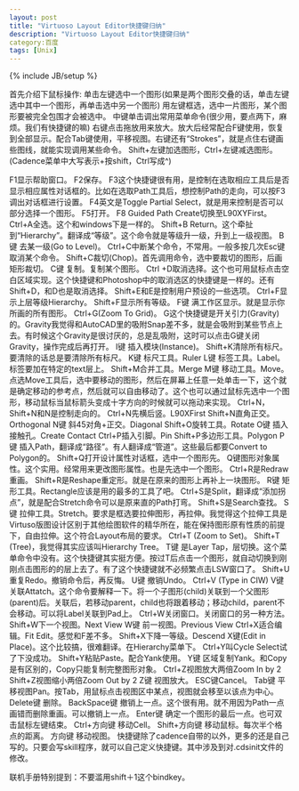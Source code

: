 ```yaml
---
layout: post
title: "Virtuoso Layout Editor快捷键归纳"
description: "Virtuoso Layout Editor快捷键归纳"
category:百度 
tags: [Unix]
---
```

{% include JB/setup %}

首先介绍下鼠标操作:
单击左键选中一个图形(如果是两个图形交叠的话，单击左键选中其中一个图形，再单击选中另一个图形)
用左键框选，选中一片图形，某个图形要被完全包围才会被选中。
中键单击调出常用菜单命令(很少用，要点两下，麻烦。我们有快捷键的嘛)
右键点击拖放用来放大。放大后经常配合F键使用，恢复到全部显示。配合Tab键使用，平移视图。右键还有“Strokes”，就是点住右键画些图线，就能实现调用某些命令。
Shift+左键加选图形，Ctrl+左键减选图形。(Cadence菜单中大写表示+按shift，Ctrl写成^)

F1显示帮助窗口。
F2保存。
F3这个快捷键很有用，是控制在选取相应工具后是否显示相应属性对话框的。比如在选取Path工具后，想控制Path的走向，可以按F3调出对话框进行设置。
F4英文是Toggle Partial Select，就是用来控制是否可以部分选择一个图形。
F5打开。
F8 Guided Path Create切换至L90XYFirst。
Ctrl+A全选。这个和windows下是一样的。
Shift+B Return。这个牵扯到“Hierarchy”。翻译成“等级”。这个命令就是等级升一级，升到上一级视图。
B键 去某一级(Go to Level)。
Ctrl+C中断某个命令，不常用。一般多按几次Esc键取消某个命令。
Shift+C裁切(Chop)。首先调用命令，选中要裁切的图形，后画矩形裁切。
C键 复制。复制某个图形。
Ctrl +D取消选择。这个也可用鼠标点击空白区域实现。这个快捷键和Photoshop中的取消选区的快捷键是一样的。还有Shift+D，和D也是取消选择。
Shift+E和E是控制用户预设的一些选项。
Ctrl+F显示上层等级Hierarchy。
Shift+F显示所有等级。
F键 满工作区显示。就是显示你所画的所有图形。
Ctrl+G(Zoom To Grid)。
G这个快捷键是开关引力(Gravity)的。Gravity我觉得和AutoCAD里的吸附Snap差不多，就是会吸附到某些节点上去。有时候这个Gravity是很讨厌的，总是乱吸附，这时可以点击G键关闭Gravity，操作完成后再打开。
I键 插入模块(Instance)。
Shift+K清除所有标尺。要清除的话总是要清除所有标尺。
K键 标尺工具。Ruler
L键 标签工具。Label。标签要加在特定的text层上。
Shift+M合并工具。Merge
M键 移动工具。Move。点选Move工具后，选中要移动的图形，然后在屏幕上任意一处单击一下，这个就是确定移动的参考点，然后就可以自由移动了。这个也可以通过鼠标先选中一个图形，移动鼠标当鼠标箭头变成十字方向的时候就可以拖动来实现。
Ctrl+N，Shift+N和N是控制走向的。
Ctrl+N先横后竖。L90XFirst
Shift+N直角正交。Orthogonal
N键 斜45对角+正交。Diagonal
Shift+O旋转工具。Rotate
O键 插入接触孔。Create Contact
Ctrl+P插入引脚。Pin
Shift+P多边形工具。Polygon
P键 插入Path，翻译成“路径”。有人翻译成“管道”。这些最后都要Convert to Polygon的。
Shift+Q打开设计属性对话框，选中一个图形先。
Q键图形对象属性。这个实用。经常用来更改图形属性。也是先选中一个图形。
Ctrl+R是Redraw重画。
Shift+R是Reshape重定形。就是在原来的图形上再补上一块图形。
R键 矩形工具。Rectangle应该是用的最多的工具了吧。
Ctrl+S是Split，翻译成“添加拐点”，就是配合Stretch命令可以是原来直的Path打弯。
Shift+S是Search查找。
S键 拉伸工具。Stretch。要求是框选要拉伸图形，再拉伸。我觉得这个拉伸工具是Virtuso版图设计区别于其他绘图软件的精华所在，能在保持图形原有性质的前提下，自由拉伸。这个符合Layout布局的要求。
Ctrl+T (Zoom to Set)。
Shift+T (Tree)，我觉得其实应该叫Hierarchy Tree。
T键 是Layer Tap，层切换。这个菜单命令中没有。这个快捷键其实挺方便。按过T后点击一个图形，就自动切换到刚刚点击图形的的层上去了。有了这个快捷键就不必频繁点击LSW窗口了。
Shift+U重复Redo。撤销命令后，再反悔。
U键 撤销Undo。
Ctrl+V (Type in CIW)
V键 关联Attatch。这个命令要解释一下。将一个子图形(child)关联到一个父图形(parent)后。关联后，若移动parent，child也将跟着移动；移动child，parent不会移动。可以将Label关联到Pad上。
Ctrl+W关闭窗口。关闭窗口的另一种方法。
Shift+W下一个视图。Next View
W键 前一视图。Previous View
Ctrl+X适合编辑。Fit Edit。感觉和F差不多。
Shift+X下降一等级。Descend
X键(Edit in Place)。这个比较搞，很难翻译。在Hierarchy菜单下。
Ctrl+Y叫Cycle Select试了下没成功。
Shift+Y粘贴Paste。配合Yank使用。
Y键 区域复制Yank。和Copy是有区别的，Copy只能复制完整图形对象。
Ctrl+Z视图放大两倍Zoom In by 2
Shift+Z视图缩小两倍Zoom Out by 2
Z键 视图放大。
ESC键Cancel。
Tab键 平移视图Pan。按Tab，用鼠标点击视图区中某点，视图就会移至以该点为中心。
Delete键 删除。
BackSpace键 撤销上一点。这个很有用。就不用因为Path一点画错而删除重画。可以撤销上一点。
Enter键 确定一个图形的最后一点。也可双击鼠标左键结束。
Ctrl+方向键 移动Cell。
Shift+方向键 移动鼠标。每次半个格点的距离。
方向键 移动视图。
快捷键除了cadence自带的以外，更多的还是自己写的。只要会写skill程序，就可以自己定义快捷键。其中涉及到对.cdsinit文件的修改。

联机手册特别提到：不要滥用shift＋1这个bindkey。
